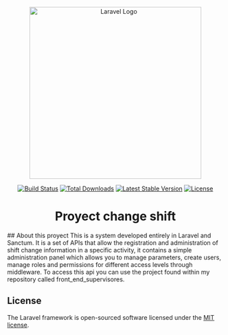 <p align="center"><a href="https://laravel.com" target="_blank"><img src="https://raw.githubusercontent.com/laravel/art/master/logo-lockup/5%20SVG/2%20CMYK/1%20Full%20Color/laravel-logolockup-cmyk-red.svg" width="400" alt="Laravel Logo"></a></p>

<p align="center">
<a href="https://github.com/laravel/framework/actions"><img src="https://github.com/laravel/framework/workflows/tests/badge.svg" alt="Build Status"></a>
<a href="https://packagist.org/packages/laravel/framework"><img src="https://img.shields.io/packagist/dt/laravel/framework" alt="Total Downloads"></a>
<a href="https://packagist.org/packages/laravel/framework"><img src="https://img.shields.io/packagist/v/laravel/framework" alt="Latest Stable Version"></a>
<a href="https://packagist.org/packages/laravel/framework"><img src="https://img.shields.io/packagist/l/laravel/framework" alt="License"></a>
</p>
<h1 align="center">Proyect change shift</h1>
## About this proyect
This is a system developed entirely in Laravel and Sanctum. It is a set of APIs that allow the registration and administration of shift change information in a specific activity, it contains a simple administration panel which allows you to manage parameters, create users, manage roles and permissions for different access levels through middleware. To access this api you can use the project found within my repository called front_end_supervisores.

## License

The Laravel framework is open-sourced software licensed under the [MIT license](https://opensource.org/licenses/MIT).
